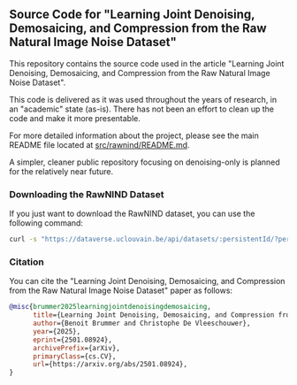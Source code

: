 ## Source Code for "Learning Joint Denoising, Demosaicing, and Compression from the Raw Natural Image Noise Dataset"

This repository contains the source code used in the article "Learning Joint Denoising, Demosaicing, and Compression from the Raw Natural Image Noise Dataset".

This code is delivered as it was used throughout the years of research, in an "academic" state (as-is). There has not been an effort to clean up the code and make it more presentable.

For more detailed information about the project, please see the main README file located at [src/rawnind/README.md](src/rawnind/README.md).

A simpler, cleaner public repository focusing on denoising-only is planned for the relatively near future.

### Downloading the RawNIND Dataset

If you just want to download the RawNIND dataset, you can use the following command:

```bash
curl -s "https://dataverse.uclouvain.be/api/datasets/:persistentId/?persistentId=doi:10.14428/DVN/DEQCIM" | jq -r '.data.latestVersion.files[] | "wget -c -O \"\(.dataFile.filename)\" https://dataverse.uclouvain.be/api/access/datafile/\(.dataFile.id)"' | bash
```

### Citation

You can cite the "Learning Joint Denoising, Demosaicing, and Compression from the Raw Natural Image Noise Dataset" paper as follows:

```bibtex
@misc{brummer2025learningjointdenoisingdemosaicing,
	  title={Learning Joint Denoising, Demosaicing, and Compression from the Raw Natural Image Noise Dataset},
	  author={Benoit Brummer and Christophe De Vleeschouwer},
	  year={2025},
	  eprint={2501.08924},
	  archivePrefix={arXiv},
	  primaryClass={cs.CV},
	  url={https://arxiv.org/abs/2501.08924},
}
```
